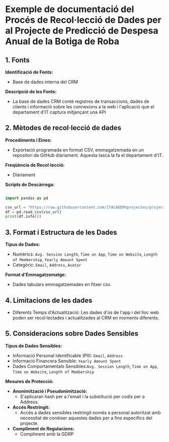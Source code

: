 # Exemple de documentació del Procés de Recol·lecció de Dades per al Projecte de Predicció de Despesa Anual de la Botiga de Roba
## 1. Fonts

**Identificació de Fonts:**
- Base de dades interna del CRM

**Descripció de les Fonts:**
- La base de dades CRM conté registres de transaccions, dades de clients i informació sobre les connexions a la web i l'aplicació que el departament d'IT captura mitjançant una API
  
## 2. Mètodes de recol·lecció de dades

**Procediments i Eines:**
- Exportació programada en format CSV, emmagatzemada en un repositori de GitHub diàriament. Aquesta tasca la fa el departament d'IT.

**Freqüència de Recol·lecció:**
- Diàriament
  
**Scripts de Descàrrega:**

```python

import pandas as pd

csv_url = "https://raw.githubusercontent.com/ITACADEMYprojectes/projecteML/main/Ecommerce_Customers.csv"
df = pd.read_csv(csv_url)
print(df.info())

```

## 3. Format i Estructura de les Dades

**Tipus de Dades:**
- Numèrics: `Avg. Session Length`, `Time on App`, `Time on Website`, `Length of Membership`, `Yearly Amount Spent`
- Categòric: `Email`, `Address`, `Avatar`

**Format d'Emmagatzematge:**
- Dades tabulars emmagatzemades en fitxer csv.

## 4. Limitacions de les dades

- Diferents Temps d'Actualització: Les dades d'ús de l'app i del lloc web poden ser recol·lectades i actualitzades al CRM en moments diferents.

## 5. Consideracions sobre Dades Sensibles

**Tipus de Dades Sensibles:**
- Informació Personal Identificable (PII): `Email`, `Address`
- Informació Financera Sensible: `Yearly Amount Spent`
- Dades Comportamentals Sensibles:`Avg. Session Length`, `Time on App`, `Time on Website`, `Length of Membership`

**Mesures de Protecció:**
- **Anonimització i Pseudonimització:**
  - S'aplicaran hash per a l'email i la substitució per codis per a Address.
- **Accés Restringit:**
  - Accés a dades sensibles restringit només a personal autoritzat amb necessitat de conèixer aquestes dades per a fins específics del projecte.
- **Compliment de Regulacions:**
  - Compliment amb la GDRP
